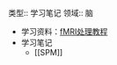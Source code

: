 类型:: 学习笔记
领域:: 脑

- 学习资料：[fMRI处理教程](https://andysbrainbook.readthedocs.io/en/latest/FunctionalConnectivity/CONN_ShortCourse/CONN_00_History.html)
- 学习笔记
	- [[SPM]]